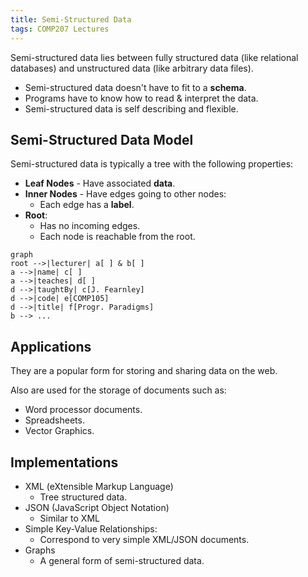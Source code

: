 ```yaml
---
title: Semi-Structured Data
tags: COMP207 Lectures
---
```

Semi-structured data lies between fully structured data (like relational databases) and unstructured data (like arbitrary data files).

* Semi-structured data doesn't have to fit to a **schema**.
* Programs have to know how to read & interpret the data.
* Semi-structured data is self describing and flexible.

## Semi-Structured Data Model
Semi-structured data is typically a tree with the following properties:

* **Leaf Nodes** - Have associated **data**.
* **Inner Nodes** - Have edges going to other nodes:
	* Each edge has a **label**.
* **Root**:
	* Has no incoming edges.
	* Each node is reachable from the root.
	
```mermaid
graph
root -->|lecturer| a[ ] & b[ ]
a -->|name| c[ ]
a -->|teaches| d[ ]
d -->|taughtBy| c[J. Fearnley]
d -->|code| e[COMP105]
d -->|title| f[Progr. Paradigms]
b --> ...
```

## Applications
They are a popular form for storing and sharing data on the web.

Also are used for the storage of documents such as:

* Word processor documents.
* Spreadsheets.
* Vector Graphics.

## Implementations

* XML (eXtensible Markup Language)
	* Tree structured data.
* JSON (JavaScript Object Notation)
	* Similar to XML
* Simple Key-Value Relationships:
	* Correspond to very simple XML/JSON documents.
* Graphs
	* A general form of semi-structured data.